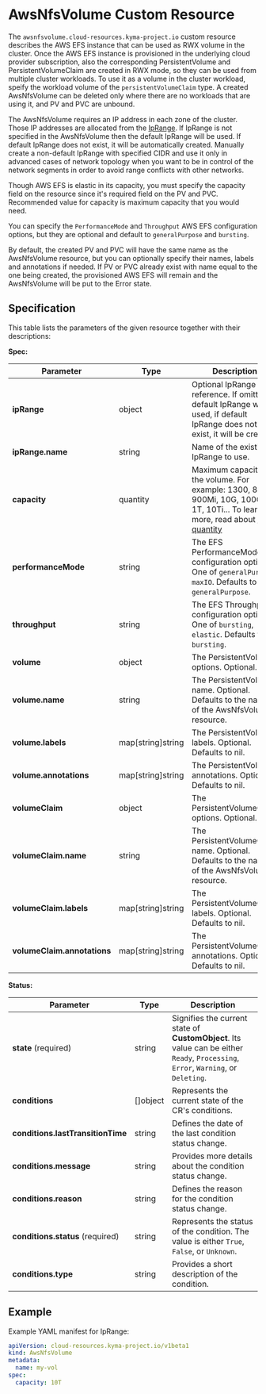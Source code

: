 # AwsNfsVolume Custom Resource

The `awsnfsvolume.cloud-resources.kyma-project.io` custom resource describes the AWS EFS
instance that can be used as RWX volume in the cluster. Once the AWS EFS instance is provisioned
in the underlying cloud provider subscription, also the corresponding PersistentVolume and
PersistentVolumeClaim are created in RWX mode, so they can be used from multiple cluster workloads. 
To use it as a volume in the cluster workload, speify the workload volume of the `persistentVolumeClaim` type.
A created AwsNfsVolume can be deleted only where there are no workloads that 
are using it, and PV and PVC are unbound. 

The AwsNfsVolume requires an IP address in each zone of the cluster. Those IP addresses are 
allocated from the [IpRange](./04-10-iprange.md). If IpRange is not specified in the AwsNfsVolume
then the default IpRange will be used. If default IpRange does not exist, it will be automatically created.
Manually create a non-default IpRange with specified CIDR and use it only in advanced cases of network topology 
when you want to be in control of the network segments in order to avoid range conflicts with other networks. 

Though AWS EFS is elastic in its capacity, you must specify the capacity field on the resource since 
it's required field on the PV and PVC. Recommended value for capacity is maximum capacity that you 
would need. 

You can specify the `PerformanceMode` and `Throughput` AWS EFS configuration options, but they are optional
and default to `generalPurpose` and `bursting`.

By default, the created PV and PVC will have the same name as the AwsNfsVolume resource, but you can optionally
specify their names, labels and annotations if needed. If PV or PVC already exist with name equal to the one
being created, the provisioned AWS EFS will remain and the AwsNfsVolume will be put to the Error state.


## Specification <!-- {docsify-ignore} -->
This table lists the parameters of the given resource together with their descriptions:

**Spec:**

| Parameter                   | Type                | Description                                                                                                                                                                                                                         |
|-----------------------------|---------------------|-------------------------------------------------------------------------------------------------------------------------------------------------------------------------------------------------------------------------------------|
| **ipRange**                 | object              | Optional IpRange reference. If omitted, default IpRange will be used, if default IpRange does not exist, it will be created                                                                                                         |
| **ipRange.name**            | string              | Name of the existing IpRange to use.                                                                                                                                                                                                |
| **capacity**                | quantity            | Maximum capacity of the volume. For example: 1300, 800M, 900Mi, 10G, 100Gi, 1T, 10Ti... To learn more, read about [K8S quantity](https://kubernetes.io/docs/reference/kubernetes-api/common-definitions/quantity/ ':target=_blank') |
| **performanceMode**         | string              | The EFS PerformanceMode configuration option. One of `generalPurpose`, `maxIO`. Defaults to `generalPurpose`.                                                                                                                       |
| **throughput**              | string              | The EFS Throughput configuration option. One of `bursting`, `elastic`. Defaults to `bursting`.                                                                                                                                      |
| **volume**                  | object              | The PersistentVolume options. Optional.                                                                                                                                                                                             |
| **volume.name**             | string              | The PersistentVolume name. Optional. Defaults to the name of the AwsNfsVolume resource.                                                                                                                                             |
| **volume.labels**           | map\[string\]string | The PersistentVolume labels. Optional. Defaults to nil.                                                                                                                                                                             |
| **volume.annotations**      | map\[string\]string | The PersistentVolume annotations. Optional. Defaults to nil.                                                                                                                                                                        |
| **volumeClaim**             | object              | The PersistentVolumeClaim options. Optional.                                                                                                                                                                                        |
| **volumeClaim.name**        | string              | The PersistentVolumeClaim name. Optional. Defaults to the name of the AwsNfsVolume resource.                                                                                                                                        |
| **volumeClaim.labels**      | map\[string\]string | The PersistentVolumeClaim labels. Optional. Defaults to nil.                                                                                                                                                                        |
| **volumeClaim.annotations** | map\[string\]string | The PersistentVolumeClaim annotations. Optional. Defaults to nil.                                                                                                                                                                   |

**Status:**

| Parameter                         | Type       | Description                                                                                                                        |
|-----------------------------------|------------|------------------------------------------------------------------------------------------------------------------------------------|
| **state** (required)              | string     | Signifies the current state of **CustomObject**. Its value can be either `Ready`, `Processing`, `Error`, `Warning`, or `Deleting`. |
| **conditions**                    | \[\]object | Represents the current state of the CR's conditions.                                                                               |
| **conditions.lastTransitionTime** | string     | Defines the date of the last condition status change.                                                                              |
| **conditions.message**            | string     | Provides more details about the condition status change.                                                                           |
| **conditions.reason**             | string     | Defines the reason for the condition status change.                                                                                |
| **conditions.status** (required)  | string     | Represents the status of the condition. The value is either `True`, `False`, or `Unknown`.                                         |
| **conditions.type**               | string     | Provides a short description of the condition.                                                                                     |


## Example <!-- {docsify-ignore} -->

Example YAML manifest for IpRange:

```yaml
apiVersion: cloud-resources.kyma-project.io/v1beta1
kind: AwsNfsVolume
metadata:
  name: my-vol
spec:
  capacity: 10T
```
